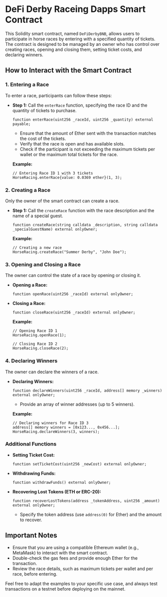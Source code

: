 # DeFi Derby Raceing Dapps Smart Contract

This Solidity smart contract, named `DeFiDerbyBNB`, allows users to participate in horse races by entering with a specified quantity of tickets. The contract is designed to be managed by an owner who has control over creating races, opening and closing them, setting ticket costs, and declaring winners.

## How to Interact with the Smart Contract

### 1. Entering a Race

To enter a race, participants can follow these steps:

- **Step 1:** Call the `enterRace` function, specifying the race ID and the quantity of tickets to purchase.

  ```solidity
  function enterRace(uint256 _raceId, uint256 _quantity) external payable;
  ```

  - Ensure that the amount of Ether sent with the transaction matches the cost of the tickets.
  - Verify that the race is open and has available slots.
  - Check if the participant is not exceeding the maximum tickets per wallet or the maximum total tickets for the race.

  **Example:**
  ```solidity
  // Entering Race ID 1 with 3 tickets
  HorseRacing.enterRace{value: 0.0369 ether}(1, 3);
  ```

### 2. Creating a Race

Only the owner of the smart contract can create a race.

- **Step 1:** Call the `createRace` function with the race description and the name of a special guest.

  ```solidity
  function createRace(string calldata _description, string calldata _specialGuestName) external onlyOwner;
  ```

  **Example:**
  ```solidity
  // Creating a new race
  HorseRacing.createRace("Summer Derby", "John Doe");
  ```

### 3. Opening and Closing a Race

The owner can control the state of a race by opening or closing it.

- **Opening a Race:**
  ```solidity
  function openRace(uint256 _raceId) external onlyOwner;
  ```

- **Closing a Race:**
  ```solidity
  function closeRace(uint256 _raceId) external onlyOwner;
  ```

  **Example:**
  ```solidity
  // Opening Race ID 1
  HorseRacing.openRace(1);

  // Closing Race ID 2
  HorseRacing.closeRace(2);
  ```

### 4. Declaring Winners

The owner can declare the winners of a race.

- **Declaring Winners:**
  ```solidity
  function declareWinners(uint256 _raceId, address[] memory _winners) external onlyOwner;
  ```

  - Provide an array of winner addresses (up to 5 winners).

  **Example:**
  ```solidity
  // Declaring winners for Race ID 3
  address[] memory winners = [0x123..., 0x456...];
  HorseRacing.declareWinners(3, winners);
  ```

### Additional Functions

- **Setting Ticket Cost:**
  ```solidity
  function setTicketCost(uint256 _newCost) external onlyOwner;
  ```

- **Withdrawing Funds:**
  ```solidity
  function withdrawFunds() external onlyOwner;
  ```

- **Recovering Lost Tokens (ETH or ERC-20):**
  ```solidity
  function recoverLostTokens(address _tokenAddress, uint256 _amount) external onlyOwner;
  ```

  - Specify the token address (use `address(0)` for Ether) and the amount to recover.

## Important Notes

- Ensure that you are using a compatible Ethereum wallet (e.g., MetaMask) to interact with the smart contract.
- Double-check the gas fees and provide enough Ether for the transaction.
- Review the race details, such as maximum tickets per wallet and per race, before entering.

Feel free to adapt the examples to your specific use case, and always test transactions on a testnet before deploying on the mainnet.
